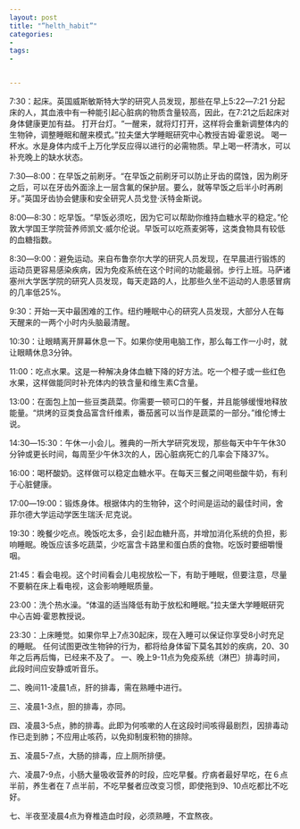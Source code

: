 ```yaml
---
layout: post
title: "”helth_habit”"
categories:
- 
tags:
- 


---
```



7:30：起床。英国威斯敏斯特大学的研究人员发现，那些在早上5:22―7:21 分起床的人，其血液中有一种能引起心脏病的物质含量较高，因此，在7:21之后起床对身体健康更加有益。
打开台灯。“一醒来，就将灯打开，这样将会重新调整体内的生物钟，调整睡眠和醒来模式。”拉夫堡大学睡眠研究中心教授吉姆·霍恩说。
喝一杯水。水是身体内成千上万化学反应得以进行的必需物质。早上喝一杯清水，可以补充晚上的缺水状态。 

7:30―8:00：在早饭之前刷牙。“在早饭之前刷牙可以防止牙齿的腐蚀，因为刷牙之后，可以在牙齿外面涂上一层含氟的保护层。要么，就等早饭之后半小时再刷牙。”英国牙齿协会健康和安全研究人员戈登·沃特金斯说。 

8:00―8:30：吃早饭。“早饭必须吃，因为它可以帮助你维持血糖水平的稳定。”伦敦大学国王学院营养师凯文·威尔伦说。早饭可以吃燕麦粥等，这类食物具有较低的血糖指数。 

8:30―9:00：避免运动。来自布鲁奈尔大学的研究人员发现，在早晨进行锻炼的运动员更容易感染疾病，因为免疫系统在这个时间的功能最弱。步行上班。马萨诸塞州大学医学院的研究人员发现，每天走路的人，比那些久坐不运动的人患感冒病的几率低25%。 

9:30：开始一天中最困难的工作。纽约睡眠中心的研究人员发现，大部分人在每天醒来的一两个小时内头脑最清醒。 

10:30：让眼睛离开屏幕休息一下。如果你使用电脑工作，那么每工作一小时，就让眼睛休息3分钟。 

11:00：吃点水果。这是一种解决身体血糖下降的好方法。吃一个橙子或一些红色水果，这样做能同时补充体内的铁含量和维生素C含量。 

13:00：在面包上加一些豆类蔬菜。你需要一顿可口的午餐，并且能够缓慢地释放能量。“烘烤的豆类食品富含纤维素，番茄酱可以当作是蔬菜的一部分。”维伦博士说。 

14:30―15:30：午休一小会儿。雅典的一所大学研究发现，那些每天中午午休30分钟或更长时间，每周至少午休3次的人，因心脏病死亡的几率会下降37%。 

16:00：喝杯酸奶。这样做可以稳定血糖水平。在每天三餐之间喝些酸牛奶，有利于心脏健康。 

17:00―19:00：锻炼身体。根据体内的生物钟，这个时间是运动的最佳时间，舍菲尔德大学运动学医生瑞沃·尼克说。 

19:30：晚餐少吃点。晚饭吃太多，会引起血糖升高，并增加消化系统的负担，影响睡眠。晚饭应该多吃蔬菜，少吃富含卡路里和蛋白质的食物。吃饭时要细嚼慢咽。 

21:45：看会电视。这个时间看会儿电视放松一下，有助于睡眠，但要注意，尽量不要躺在床上看电视，这会影响睡眠质量。 

23:00：洗个热水澡。“体温的适当降低有助于放松和睡眠。”拉夫堡大学睡眠研究中心吉姆·霍恩教授说。 

23:30：上床睡觉。如果你早上7点30起床，现在入睡可以保证你享受8小时充足的睡眠。 
         任何试图更改生物钟的行为，都将给身体留下莫名其妙的疾病，20、30年之后再后悔，已经来不及了。
一、晚上9-11点为免疫系统（淋巴）排毒时间，此段时间应安静或听音乐。 

二、晚间11-凌晨1点，肝的排毒，需在熟睡中进行。 

三、凌晨1-3点，胆的排毒，亦同。 

四、凌晨3-5点，肺的排毒。此即为何咳嗽的人在这段时间咳得最剧烈，因排毒动作已走到肺；不应用止咳药，以免抑制废积物的排除。 

五、凌晨5-7点，大肠的排毒，应上厕所排便。 

六、凌晨7-9点，小肠大量吸收营养的时段，应吃早餐。疗病者最好早吃，在６点半前，养生者在７点半前，不吃早餐者应改变习惯，即使拖到9、10点吃都比不吃好。 

七、半夜至凌晨4点为脊椎造血时段，必须熟睡，不宜熬夜。
